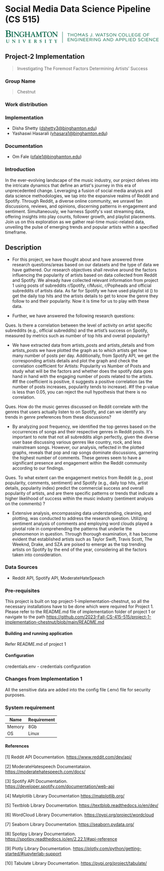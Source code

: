 # Social Media Data Science Pipeline (CS 515)

![bu](./img/bulogo.png)

## Project-2 Implementation
> Investigating The Foremost Factors Determining Artists’ Success

### Group Name
> Chestnut

### Work distribution
### Implementation
- Disha Shetty (dshetty3@binghamton.edu)
- Yashaswi Hasarali (yhasara1@binghamton.edu)
### Documentation
- Om Fale (ofale1@binghamton.edu)


### Introduction

In the ever-evolving landscape of the music industry, our project delves into the intricate dynamics that define an artist's journey in this era of unprecedented change. Leveraging a fusion of social media analysis and data science methodologies, we tap into the expansive realms of Reddit and Spotify. Through Reddit, a diverse online community, we unravel fan discussions, reviews, and opinions, discerning patterns in engagement and sentiment. Simultaneously, we harness Spotify's vast streaming data, offering insights into play counts, follower growth, and playlist placements. Join us on this exploration as we gather real-time music-related data, unveiling the pulse of emerging trends and popular artists within a specified timeframe.

## Description

* For this project, we have thought about and have answered three research questions/areas based on our datasets and the type of data
we have gathered. Our research objectives shall revolve around the factors influencing the popularity of artists based on data
collected from Reddit and Spotify. 
We already have collected relevant information from project 1 using posts of subreddits r/Spotify, r/Music, r/Popheads and official subreddits of artists data. As far for Spotify we have used playlist id () to get the daily top hits and the artists details to get to know the genre they follow to and their popularity.  Now it is time for us to play with these data.

* Further, we have answered the following research questions:

Ques. Is there a correlation between the level of activity on artist specific subreddits (e.g., official subreddits) and the artist’s success on Spotify, measured by metrics such as number of top hits and overall popularity?
* We have extracted data from artists_posts and artists_details and from artists_posts we have plotted the graph as to which artists get how many number of posts per day. Additionally, from Spotify API, we get the corresponding artists details and plot the graph and check the correlation coefficient for Artists: Popularity vs Number of Posts and study what will be the factors and whether does the spotify data goes hand in hand with the engaging number of posts related to the artists.
#If the coefficient is positive, it suggests a positive correlation (as the number of posts increases, popularity tends to increase).
#If the p-value is less than 0.05, you can reject the null hypothesis that there is no correlation.

Ques. How do the music genres discussed on Reddit correlate with the genres that users actually listen to on Spotify, and can we identify any trends in genre preferences from these discussions?
* By analyzing post frequency, we identified the top genres based on the occurrences of songs and their respective genres in Reddit posts. It's important to note that not all subreddits align perfectly, given the diverse user base discussing various genres like country, rock, and less mainstream songs. However, our analysis, reflected in the plotted graphs, reveals that pop and rap songs dominate discussions, garnering the highest number of comments. These genres seem to have a significant presence and engagement within the Reddit community according to our findings.


Ques. To what extent can the engagement metrics from Reddit (e.g., post popularity, comments, sentiment) and Spotify (e.g., daily top hits, artist details, popularity index) predict the commercial success and overall popularity of artists, and are there specific patterns or trends that indicate a higher likelihood of success within the music industry (sentiment analysis on the comments) ?
* Extensive analysis, encompassing data understanding, cleaning, and plotting, was conducted to address the research question. Utilizing sentiment analysis of comments and employing word clouds played a pivotal role in comprehending the patterns that underlie the phenomenon in question. Through thorough examination, it has become evident that established artists such as Taylor Swift, Travis Scott, The Weeknd, Drake, and SZA are poised to emerge as the top trending artists on Spotify by the end of the year, considering all the factors taken into consideration.


### Data Sources
- Reddit API, Spotify API, ModerateHateSpeach

### Pre-requisites
This project is built on top project-1-implementation-chestnut, so all the necessary installations have to be done which were required for Project 1. Please refer to the README.md file of implementation folder of project 1 or navigate to the path https://github.com/2023-Fall-CS-415-515/project-1-implementation-chestnut/blob/main/README.md


#### Building and running application

Refer README.md of project 1



#### Configuration
credentials.env - credentials configuration

### Changes from Implementation 1
All the sensitive data are added into the config file (.env) file for security purposes.

### System requirement

| Name | Requirement |
| ------ | ------ |
| Memory | 8Gb |
| OS | Linux |

#### References 

[1] Reddit API Documentation. https://www.reddit.com/dev/api/

[2] ModerateHatespeech Documentataion. https://moderatehatespeech.com/docs/

[3] Spotify API Documentation. https://developer.spotify.com/documentation/web-api

[4] Matplotlib Library Documentation https://matplotlib.org/

[5] Textblob Library Documentation. https://textblob.readthedocs.io/en/dev/

[6] WordCloud Library Documentation. https://pypi.org/project/wordcloud

[7] Seaborn Library Documentation. https://seaborn.pydata.org/

[8] Spotipy Library Documentation. https://spotipy.readthedocs.io/en/2.22.1/#api-reference

[9] Plotly Library Documentation. https://plotly.com/python/getting-started/#jupyterlab-support

[10] Tabulate Library Documentation. https://pypi.org/project/tabulate/
